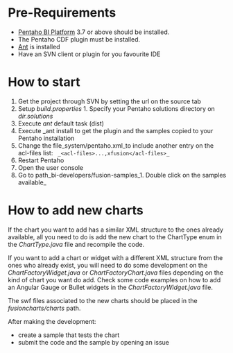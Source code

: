 # Pre-Requirements #

  * [Pentaho BI Platform](http://sourceforge.net/projects/pentaho/files/Business%20Intelligence%20Server/) 3.7 or above should be installed.
  * The Pentaho CDF plugin must be installed.
  * [Ant](http://ant.apache.org/bindownload.cgi) is installed
  * Have an SVN client or plugin for you favourite IDE

# How to start #

  1. Get the project through SVN by setting the url on the source tab
  1. Setup _build.properties_
    1. Specify your Pentaho solutions directory on _dir.solutions_
  1. Execute _ant_ default task (dist)
  1. Execute _ant install to get the plugin and the samples copied  to your Pentaho installation
  1. Change the file_system/pentaho.xml_to include another entry on the acl-files list: ` _<acl-files>...,xfusion</acl-files>_`
  1. Restart Pentaho
  1. Open the user console
  1. Go to path_bi-developers/fusion-samples_1. Double click on the samples available_

# How to add new charts #

If the chart you want to add has a similar XML structure to the ones already available, all you need to do is add the new chart to the ChartType enum in the _ChartType.java_ file and recompile the code.

If you want to add a chart or widget with a different XML structure from the ones who already exist, you will need to do some development on the _ChartFactoryWidget.java_ or _ChartFactoryChart.java_ files depending on the kind of chart you want do add. Check some code examples on how to add an Angular Gauge or Bullet widgets in the _ChartFactoryWidget.java_ file.

The swf files associated to the new charts should be placed in the _fusioncharts/charts_ path.

After making the development:
  * create a sample that tests the chart
  * submit the code and the sample by opening an issue